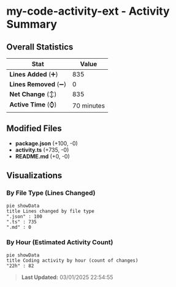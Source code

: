 # my-code-activity-ext - Activity Summary 

## Overall Statistics

| Stat                   | Value                                                             |
| ---------------------- | ----------------------------------------------------------------- |
| **Lines Added** (➕)   | 835                                          |
| **Lines Removed** (➖) | 0                                        |
| **Net Change** (↕)    | 835                |
| **Active Time** (⌚)   | 70 minutes |


## Modified Files
- **package.json** (+100, -0)
- **activity.ts** (+735, -0)
- **README.md** (+0, -0)

## Visualizations

### By File Type (Lines Changed)

```mermaid
pie showData
title Lines changed by file type
".json" : 100
".ts" : 735
".md" : 0
```

### By Hour (Estimated Activity Count)

```mermaid
pie showData
title Coding activity by hour (count of changes)
"22h" : 82
```


> **Last Updated:** 03/01/2025 22:54:55